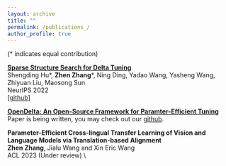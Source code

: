 ```yaml
---
layout: archive
title: ""
permalink: /publications_/
author_profile: true
---
```

(* indicates equal contribution)

**[Sparse Structure Search for Delta Tuning](https://openreview.net/forum?id=oOte_397Q4P&referrer=%5Bthe%20profile%20of%20Zhiyuan%20Liu%5D(%2Fprofile%3Fid%3D~Zhiyuan_Liu1))** \
Shengding Hu*, **Zhen Zhang**\*, Ning Ding, Yadao Wang, Yasheng Wang, Zhiyuan Liu, Maosong Sun \
NeurIPS 2022 \
[[github](https://github.com/thunlp/S3Delta)]

**[OpenDelta: An Open-Source Framework for Paramter-Efficient Tuning]()** \
Paper is being written, you may check out our [github](https://github.com/thunlp/OpenDelta). 

**Parameter-Efficient Cross-lingual Transfer Learning of Vision and Language Models via Translation-based Alignment** \
**Zhen Zhang**, Jialu Wang and Xin Eric Wang \
ACL 2023 (Under review) \




<!-- 
{% if author.googlescholar %}
  You can also find my articles on <u><a href="{{author.googlescholar}}">my Google Scholar profile</a>.</u>
{% endif %}

{% include base_path %}

{% for post in site.publications reversed %}
  {% include archive-single.html %}
{% endfor %} -->
